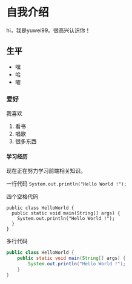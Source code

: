 # 自我介绍
hi，我是yuwei99。很高兴认识你！
## 生平
* 嘿
* 哈
* 嚯
### 爱好
我喜欢
1. 看书
2. 唱歌
3. 很多东西

#### 学习经历
现在正在努力学习前端相关知识。



一行代码
`System.out.println("Hello World !");`

四个空格代码

    public class HelloWorld {
      public static void main(String[] args) {
        System.out.println("Hello World !");
      }
    }
    

多行代码
```java
public class HelloWorld {
	public static void main(String[] args) {
		System.out.println("Hello World !");
	}
}
```
